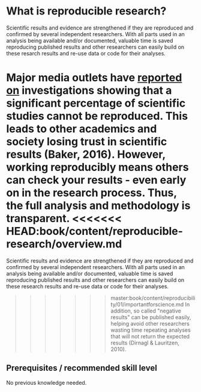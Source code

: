 # What is reproducible research?

Scientific results and evidence are strengthened if they are reproduced and confirmed by several independent researchers.
With all parts used in an analysis being available and/or documented, valuable time is saved reproducing published results and other researchers can easily build on these resarch results and re-use data or code for their analyses.

Major media outlets have [reported on](https://www.theguardian.com/science/2018/aug/27/attempt-to-replicate-major-social-scientific-findings-of-past-decade-fails) investigations showing that a significant percentage of scientific studies cannot be reproduced.
This leads to other academics and society losing trust in scientific results (Baker, 2016).
However, working reproducibly means others can check your results - even early on in the research process.
Thus, the full analysis and methodology is transparent.
<<<<<<< HEAD:book/content/reproducible-research/overview.md
=======
Scientific results and evidence are strengthened if they are reproduced and confirmed by several independent researchers.
With all parts used in an analysis being available and/or documented, valuable time is saved reproducing published results and other researchers can easily build on these research results and re-use data or code for their analyses.
>>>>>>> master:book/content/reproducibility/01/importantforscience.md
In addition, so called "negative results" can be published easily, helping avoid other researchers wasting time repeating analyses that will not return the expected results (Dirnagl & Lauritzen, 2010).

## Prerequisites / recommended skill level
No previous knowledge needed.

